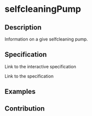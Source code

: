# selfcleaningPump

## Description
Information on a give selfcleaning pump.

## Specification

Link to the interactive specification

Link to the specification

## Examples

## Contribution
